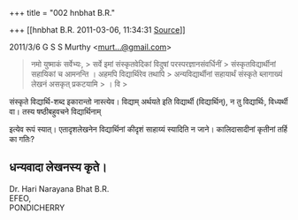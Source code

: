 +++
title = "002 hnbhat B.R."

+++
[[hnbhat B.R.	2011-03-06, 11:34:31 [Source](https://groups.google.com/g/samskrita/c/e7pFhtso8bQ)]]



  
  

2011/3/6 G S S Murthy \<[murt...@gmail.com]()\>

  

> नमो युष्माकं सर्वेभ्यः, >
> सर्वे इमां संस्कृतवेदिकां विदुषां परस्परज्ञानसंवर्धिनीं > संस्कृतविद्यार्थीनां सहायिकां च आमनन्ति । अहमपि विद्यार्थिरेव तथापि > अन्यविद्यार्थीनां सहायार्थं संस्कृते ब्लागाख्यं लेखनं असकृत् प्रकटयामि > । वि >
>   

संस्कृते विद्यार्थि-शब्द इकारान्तो नास्त्येव। विद्याम् अर्थयते इति विद्यार्थी (विद्यार्थिन्), न तु विद्यार्थिः, विध्यर्थी वा। तस्य षष्ठीबहुवचने विद्यार्थिनाम्

इत्येव रूपं स्यात्। एतादृशलेखनेन विद्यार्थिनां कीदृशं साहाय्यं स्यादिति न जाने। कालिदासादीनां कृतीनां तर्हि का गतिः?

  

धन्यवादा लेखनस्य कृते।  
--  
Dr. Hari Narayana Bhat B.R.  
EFEO,  
PONDICHERRY  

